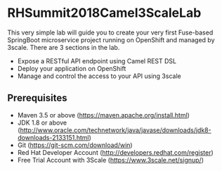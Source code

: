 # RHSummit2018Camel3ScaleLab

This very simple lab will guide you to create your very first Fuse-based SpringBoot microservice project running on OpenShift and managed by 3scale. There are 3 sections in the lab.

- Expose a RESTful API endpoint using Camel REST DSL
- Deploy your application on OpenShift
- Manage and control the access to your API using 3scale

## Prerequisites

- Maven 3.5 or above (https://maven.apache.org/install.html)
- JDK 1.8 or above (http://www.oracle.com/technetwork/java/javase/downloads/jdk8-downloads-2133151.html)
- Git (https://git-scm.com/download/win)
- Red Hat Developer Account (http://developers.redhat.com/register)
- Free Trial Account with 3Scale (https://www.3scale.net/signup/)